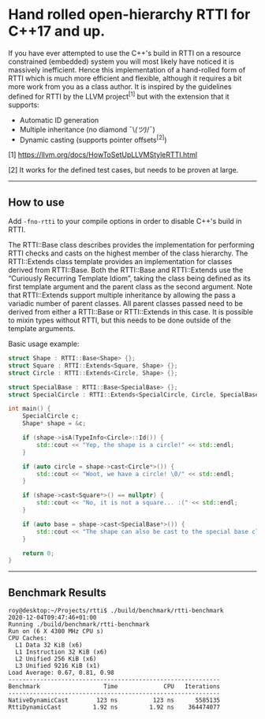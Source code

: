 # Hand rolled open-hierarchy RTTI for C++17 and up.

If you have ever attempted to use the C++'s build in RTTI on a resource constrained (embedded) system you will most likely have noticed it is massively inefficient. Hence this implementation of a hand-rolled form of RTTI which is much more efficient and flexible, although it requires a bit more work from you as a class author. It is inspired by the guidelines defined for RTTI by the LLVM project<sup>[1]</sup> but with the extension that it supports:

 - Automatic ID generation
 - Multiple inheritance (no diamond ¯\\_(ツ)_/¯)
 - Dynamic casting (supports pointer offsets<sup>[2]</sup>)

[1] https://llvm.org/docs/HowToSetUpLLVMStyleRTTI.html

[2] It works for the defined test cases, but needs to be proven at large.

---

## How to use

Add `-fno-rtti` to your compile options in order to disable C++'s build in RTTI.

The RTTI::Base class describes provides the implementation for performing RTTI checks and casts on the highest member of the class hierarchy. The RTTI::Extends class template provides an implementation for classes derived from RTTI::Base. Both the RTTI::Base and RTTI::Extends use the “Curiously Recurring Template Idiom”, taking the class being defined as its first template argument and the parent class as the second argument. Note that RTTI::Extends support multiple inheritance by allowing the pass a variadic number of parent classes. All parent classes passed need to be derived from either a RTTI::Base or RTTI::Extends in this case. It is possible to mixin types without RTTI, but this needs to be done outside of the template arguments.

Basic usage example:

```c++
struct Shape : RTTI::Base<Shape> {};
struct Square : RTTI::Extends<Square, Shape> {};
struct Circle : RTTI::Extends<Circle, Shape> {};

struct SpecialBase : RTTI::Base<SpecialBase> {};
struct SpecialCircle : RTTI::Extends<SpecialCircle, Circle, SpecialBase> {};

int main() {
    SpecialCircle c;
    Shape* shape = &c;

    if (shape->isA(TypeInfo<Circle>::Id()) {
        std::cout << "Yep, the shape is a circle!" << std::endl;
    }

    if (auto circle = shape->cast<Circle*>()) {
        std::cout << "Woot, we have a circle! \0/" << std::endl;
    }

    if (shape->cast<Square*>() == nullptr) {
        std::cout << "No, it is not a square... :(" << std::endl;        
    }

    if (auto base = shape->cast<SpecialBase*>()) {
        std::cout << "The shape can also be cast to the special base class." << std::endl;
    }

    return 0;
}

```

---

## Benchmark Results

```
roy@desktop:~/Projects/rtti$ ./build/benchmark/rtti-benchmark 
2020-12-04T09:47:46+01:00
Running ./build/benchmark/rtti-benchmark
Run on (6 X 4300 MHz CPU s)
CPU Caches:
  L1 Data 32 KiB (x6)
  L1 Instruction 32 KiB (x6)
  L2 Unified 256 KiB (x6)
  L3 Unified 9216 KiB (x1)
Load Average: 0.67, 0.81, 0.98
------------------------------------------------------------
Benchmark                  Time             CPU   Iterations
------------------------------------------------------------
NativeDynamicCast        123 ns          123 ns      5585135
RttiDynamicCast         1.92 ns         1.92 ns    364474077
```